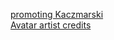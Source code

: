 [promoting Kaczmarski](https://www.youtube.com/watch?v=JENxnESv-W4)\
[Avatar artist credits](https://karolina-cicholska.carrd.co)
